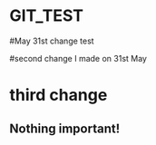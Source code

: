 # GIT_TEST

#May 31st change test

#second change I made on 31st May

# third change

## Nothing important!
